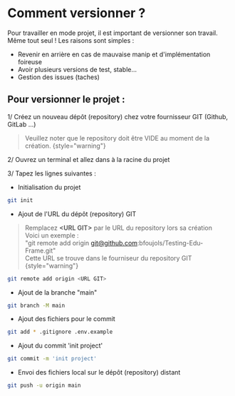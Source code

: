 # Comment versionner ?

Pour travailler en mode projet, il est important de versionner son travail. Même tout seul !
Les raisons sont simples :

- Revenir en arrière en cas de mauvaise manip et d'implémentation foireuse
- Avoir plusieurs versions de test, stable…
- Gestion des issues (taches)

## Pour versionner le projet :

1/ Créez un nouveau dépôt (repository) chez votre fournisseur GIT (Github, GitLab ...)


> Veuillez noter que le repository doit être VIDE au moment de la création.
{style="warning"}

2/ Ouvrez un terminal et allez dans à la racine du projet

3/ Tapez les lignes suivantes :

- Initialisation du projet

````Bash
git init
````

- Ajout de l'URL du dépôt (repository) GIT

> Remplacez **\<URL GIT>** par le URL du repository lors sa création \
> Voici un exemple : \
> "git remote add origin git@github.com:bfoujols/Testing-Edu-Frame.git" \
> Cette URL se trouve dans le fourniseur du repository GIT
{style="warning"}

````Bash
git remote add origin <URL GIT>
````

- Ajout de la branche "main"

````Bash
git branch -M main
````

- Ajout des fichiers pour le commit

````Bash
git add * .gitignore .env.example
````

- Ajout du commit 'init project'

````Bash
git commit -m 'init project'
````

- Envoi des fichiers local sur le dépôt (repository) distant

````Bash
git push -u origin main
````
